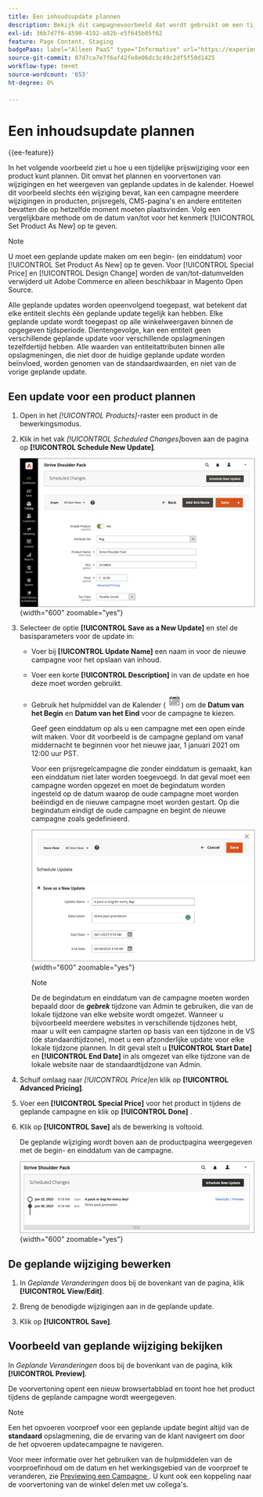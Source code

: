 ```yaml
---
title: Een inhoudsupdate plannen
description: Bekijk dit campagnevoorbeeld dat wordt gebruikt om een tijdelijke prijswijziging voor een product te plannen.
exl-id: 36b7d7f6-4590-4192-a82b-e5f645b05f62
feature: Page Content, Staging
badgePaas: label="Alleen PaaS" type="Informative" url="https://experienceleague.adobe.com/en/docs/commerce/user-guides/product-solutions" tooltip="Is alleen van toepassing op Adobe Commerce op Cloud-projecten (door Adobe beheerde PaaS-infrastructuur) en op projecten in het veld."
source-git-commit: 07d7ca7e7f6af42fe8e06dc3c49c2df5f50d1425
workflow-type: tm+mt
source-wordcount: '653'
ht-degree: 0%

---
```


# Een inhoudsupdate plannen

{{ee-feature}}

In het volgende voorbeeld ziet u hoe u een tijdelijke prijswijziging voor een product kunt plannen. Dit omvat het plannen en voorvertonen van wijzigingen en het weergeven van geplande updates in de kalender. Hoewel dit voorbeeld slechts één wijziging bevat, kan een campagne meerdere wijzigingen in producten, prijsregels, CMS-pagina&#39;s en andere entiteiten bevatten die op hetzelfde moment moeten plaatsvinden. Volg een vergelijkbare methode om de datum van/tot voor het kenmerk [!UICONTROL Set Product As New] op te geven.

>[!NOTE]
>U moet een geplande update maken om een begin- (en einddatum) voor [!UICONTROL Set Product As New] op te geven. Voor [!UICONTROL Special Price] en [!UICONTROL Design Change] worden de van/tot-datumvelden verwijderd uit Adobe Commerce en alleen beschikbaar in Magento Open Source.
>
>Alle geplande updates worden opeenvolgend toegepast, wat betekent dat elke entiteit slechts één geplande update tegelijk kan hebben. Elke geplande update wordt toegepast op alle winkelweergaven binnen de opgegeven tijdsperiode. Dientengevolge, kan een entiteit geen verschillende geplande update voor verschillende opslagmeningen tezelfdertijd hebben. Alle waarden van entiteitattributen binnen alle opslagmeningen, die niet door de huidige geplande update worden beïnvloed, worden genomen van de standaardwaarden, en niet van de vorige geplande update.

## Een update voor een product plannen

1. Open in het _[!UICONTROL Products]_-raster een product in de bewerkingsmodus.

1. Klik in het vak _[!UICONTROL Scheduled Changes]_&#x200B;boven aan de pagina op **[!UICONTROL Schedule New Update]**.

   ![ Plan nieuwe update ](./assets/content-staging-product-schedule-new-update.png){width="600" zoomable="yes"}

1. Selecteer de optie **[!UICONTROL Save as a New Update]** en stel de basisparameters voor de update in:

   - Voer bij **[!UICONTROL Update Name]** een naam in voor de nieuwe campagne voor het opslaan van inhoud.

   - Voer een korte **[!UICONTROL Description]** in van de update en hoe deze moet worden gebruikt.

   - Gebruik het hulpmiddel van de Kalender (![ het pictogram van de Kalender ](../assets/icon-calendar.png)) om de **Datum van het Begin** en **Datum van het Eind** voor de campagne te kiezen.

     Geef geen einddatum op als u een campagne met een open einde wilt maken. Voor dit voorbeeld is de campagne gepland om vanaf middernacht te beginnen voor het nieuwe jaar, 1 januari 2021 om 12:00 uur PST.


     Voor een prijsregelcampagne die zonder einddatum is gemaakt, kan een einddatum niet later worden toegevoegd. In dat geval moet een campagne worden opgezet en moet de begindatum worden ingesteld op de datum waarop de oude campagne moet worden beëindigd en de nieuwe campagne moet worden gestart. Op die begindatum eindigt de oude campagne en begint de nieuwe campagne zoals gedefinieerd.

     ![ Plannend een productupdate ](./assets/content-staging-campaign-schedule-update.png){width="600" zoomable="yes"}

     >[!NOTE]
     >
     >De de begindatum en einddatum van de campagne moeten worden bepaald door de **_gebrek_** tijdzone van Admin te gebruiken, die van de lokale tijdzone van elke website wordt omgezet. Wanneer u bijvoorbeeld meerdere websites in verschillende tijdzones hebt, maar u wilt een campagne starten op basis van een tijdzone in de VS (de standaardtijdzone), moet u een afzonderlijke update voor elke lokale tijdzone plannen. In dit geval stelt u **[!UICONTROL Start Date]** en **[!UICONTROL End Date]** in als omgezet van elke tijdzone van de lokale website naar de standaardtijdzone van Admin.

1. Schuif omlaag naar _[!UICONTROL Price]_&#x200B;en klik op **[!UICONTROL Advanced Pricing]**.

1. Voer een **[!UICONTROL Special Price]** voor het product in tijdens de geplande campagne en klik op **[!UICONTROL Done]** .

1. Klik op **[!UICONTROL Save]** als de bewerking is voltooid.

   De geplande wijziging wordt boven aan de productpagina weergegeven met de begin- en einddatum van de campagne.

   ![ Geplande verandering ](./assets/content-staging-product-scheduled-update-preview-rope.png){width="600" zoomable="yes"}

## De geplande wijziging bewerken

1. In _Geplande Veranderingen_ doos bij de bovenkant van de pagina, klik **[!UICONTROL View/Edit]**.

1. Breng de benodigde wijzigingen aan in de geplande update.

1. Klik op **[!UICONTROL Save]**.

## Voorbeeld van geplande wijziging bekijken

In _Geplande Veranderingen_ doos bij de bovenkant van de pagina, klik **[!UICONTROL Preview]**.

De voorvertoning opent een nieuw browsertabblad en toont hoe het product tijdens de geplande campagne wordt weergegeven.

>[!NOTE]
>
>Een het opvoeren voorproef voor een geplande update begint altijd van de **standaard** opslagmening, die de ervaring van de klant navigeert om door de het opvoeren updatecampagne te navigeren.

Voor meer informatie over het gebruiken van de hulpmiddelen van de voorproefinhoud om de datum en het werkingsgebied van de voorproef te veranderen, zie [ Previewing een Campagne ](content-staging-preview.md). U kunt ook een koppeling naar de voorvertoning van de winkel delen met uw collega&#39;s.
